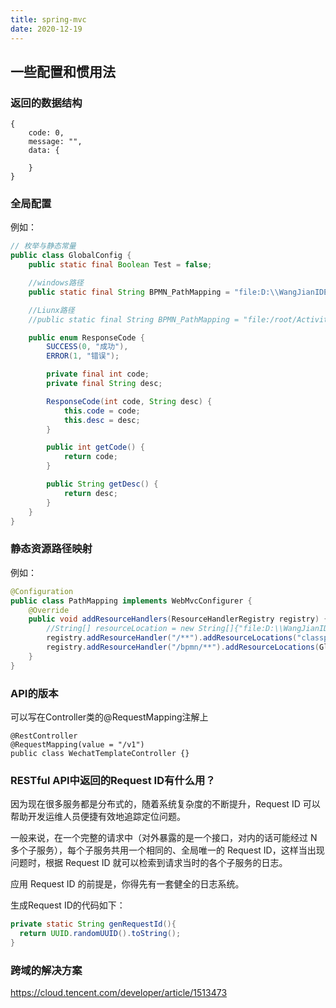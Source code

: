 ```yaml
---
title: spring-mvc
date: 2020-12-19
---
```


## 一些配置和惯用法

### 返回的数据结构

```
{
	code: 0,
	message: "",
	data: {
	
	}
}
```

### 全局配置

例如：

```java
// 枚举与静态常量
public class GlobalConfig {
    public static final Boolean Test = false;

    //windows路径
    public static final String BPMN_PathMapping = "file:D:\\WangJianIDEA_Test\\activiti-imooc\\src\\main\\resources\\resources\\bpmn\\";

    //Liunx路径
    //public static final String BPMN_PathMapping = "file:/root/Activiti/";

    public enum ResponseCode {
        SUCCESS(0, "成功"),
        ERROR(1, "错误");

        private final int code;
        private final String desc;

        ResponseCode(int code, String desc) {
            this.code = code;
            this.desc = desc;
        }

        public int getCode() {
            return code;
        }

        public String getDesc() {
            return desc;
        }
    }
}

```

### 静态资源路径映射

例如：

```java
@Configuration
public class PathMapping implements WebMvcConfigurer {
    @Override
    public void addResourceHandlers(ResourceHandlerRegistry registry) {
        //String[] resourceLocation = new String[]{"file:D:\\WangJianIDEA_Test\\activiti-imooc\\src\\main\\resources\\resources\\bpmn\\","classpath:/resources/"};
        registry.addResourceHandler("/**").addResourceLocations("classpath:/resources/");//默认也有这个路径映射
        registry.addResourceHandler("/bpmn/**").addResourceLocations(GlobalConfig.BPMN_PathMapping);
    }
}
```

### API的版本

可以写在Controller类的@RequestMapping注解上

```
@RestController
@RequestMapping(value = "/v1")
public class WechatTemplateController {}
```

### RESTful API中返回的Request ID有什么用？

因为现在很多服务都是分布式的，随着系统复杂度的不断提升，Request ID 可以帮助开发运维人员便捷有效地追踪定位问题。

一般来说，在一个完整的请求中（对外暴露的是一个接口，对内的话可能经过 N 多个子服务），每个子服务共用一个相同的、全局唯一的 Request ID，这样当出现问题时，根据 Request ID 就可以检索到请求当时的各个子服务的日志。

应用 Request ID 的前提是，你得先有一套健全的日志系统。

生成Request ID的代码如下：

```java
private static String genRequestId(){
  return UUID.randomUUID().toString();
}
```

### 跨域的解决方案

https://cloud.tencent.com/developer/article/1513473



